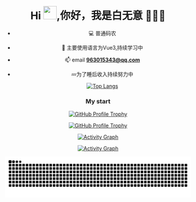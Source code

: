 <div align="center">    

# Hi <img height="36px" width="36px" src="https://user-images.githubusercontent.com/18350557/176309783-0785949b-9127-417c-8b55-ab5a4333674e.gif">,你好，我是白无意 🧑🏻‍💻

<div align="flex">
 
- 💻 普通码农
- 🎨 主要使用语言为Vue3,持续学习中
- 📫 email **963015343@qq.com**
- 💤为了睡后收入持续努力中

  <a>[![Top Langs](https://github-readme-stats.vercel.app/api/top-langs/?username=br1nosense)](https://github.com/anuraghazra/github-readme-stats)</a>
</div>

### My start


[![GitHub Profile Trophy](https://github-profile-trophy.vercel.app/?username=br1nosense&title=-Reviews)](https://github-profile-trophy.vercel.app/?username=br1nosense&title=-Reviews#gh-light-mode-only)

[![GitHub Profile Trophy](https://github-profile-trophy.vercel.app/?username=br1nosense&title=-Reviews&theme=onedark)](https://github-profile-trophy.vercel.app/?username=br1nosense&title=-Reviews&theme=onedark#gh-dark-mode-only)

[![Activity Graph](https://github-readme-activity-graph.vercel.app/graph?username=br1nosense&theme=rogue&bg_color=ffffff#gh-light-mode-only)](https://github-readme-activity-graph.vercel.app/graph?username=br1nosense&theme=rogue&bg_color=ffffff#gh-light-mode-only)

[![Activity Graph](https://github-readme-activity-graph.vercel.app/graph?username=br1nosense&theme=vue#gh-dark-mode-only)](https://github-readme-activity-graph.vercel.app/graph?username=br1nosense&theme=vue#gh-dark-mode-only)



![snake](https://raw.githubusercontent.com/br1nosense/br1nosense/output/github-contribution-grid-snake.svg)


</div>  
